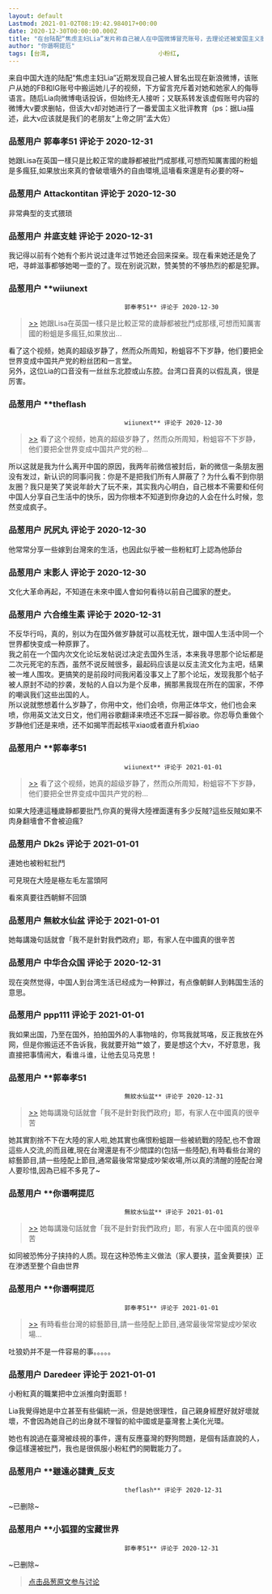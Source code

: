 ```yaml
---
layout: default
Lastmod: 2021-01-02T08:19:42.984017+00:00
date: 2020-12-30T00:00:00.000Z
title: "在台陆配“焦虑主妇Lia”发片称自己被人在中国微博冒充账号，去理论还被爱国主义批评教育一番"
author: "你谮啊提厄"
tags: [台湾,								小粉红,								新住民,								陆配]
---
```


来自中国大连的陆配“焦虑主妇Lia”近期发现自己被人冒名出现在新浪微博，该账户从她的FB和IG账号中搬运她儿子的视频，下方留言充斥着对她和她家人的侮辱语言。随后Lia向微博电话投诉，但始终无人接听；又联系转发该虚假账号内容的微博大v要求删帖，但该大v却对她进行了一番爱国主义批评教育（ps：据Lia描述，此大v应该就是我们的老朋友“上帝之阴”孟大佐）

            
### 品葱用户 **郭奉孝51** 评论于 2020-12-31
        
她跟Lisa在英国一樣只是比較正常的歲靜都被批鬥成那樣,可想而知厲害國的粉蛆是多瘋狂,如果放出來真的會破壞墻外的自由環境,這墻看來還是有必要的呀~
        


            
### 品葱用户 **Attackontitan** 评论于 2020-12-30
        
非常典型的支式猥琐
        


            
### 品葱用户 **井底支蛙** 评论于 2020-12-31
        
我记得以前有个她有个影片说过逢年过节她还会回来探亲。现在看来她还是免了吧，寻衅滋事都够她喝一壶的了。现在别说沉默，赞美赞的不够热烈的都是犯罪。
        


            
### 品葱用户 **wiiunext				
									郭奉孝51** 评论于 2020-12-30
        
> [\>>]( "/video/item_id-34112#") 她跟Lisa在英国一樣只是比較正常的歲靜都被批鬥成那樣,可想而知厲害國的粉蛆是多瘋狂,如果放出...

  
看了这个视频，她真的超级岁静了，然而众所周知，粉蛆容不下岁静，他们要把全世界变成中国共产党的粉丝团和一言堂。  
另外，这位Lia的口音没有一丝丝东北腔或山东腔。台湾口音真的以假乱真，很是厉害。
        


            
### 品葱用户 **theflash				
									wiiunext** 评论于 2020-12-30
        
> [\>>]( "/video/item_id-34115#") 看了这个视频，她真的超级岁静了，然而众所周知，粉蛆容不下岁静，他们要把全世界变成中国共产党的粉...

  
所以这就是我为什么离开中国的原因，我两年前微信被封后，新的微信一条朋友圈没有发过，新认识的同事问我：你是不是把我们所有人屏蔽了？为什么看不到你朋友圈？我只是笑了笑说年龄大了玩不来，其实我内心明白，自己根本不需要和任何中国人分享自己生活中的快乐，因为你根本不知道到你身边的人会在什么时候，忽然变成疯子。
        


            
### 品葱用户 **尻尻丸** 评论于 2020-12-30
        
他常常分享一些嫁到台灣來的生活，也因此似乎被一些粉紅盯上認為他舔台
        


            
### 品葱用户 **末影人** 评论于 2020-12-30
        
文化大革命再起，不知道在未來中國人會如何看待以前自己國家的歷史。
        


            
### 品葱用户 **六合维生素** 评论于 2020-12-31
        
不反华行吗，真的，别以为在国外做岁静就可以高枕无忧，跟中国人生活中同一个世界都快变成一种原罪了。  
我之前在一个国内次文化论坛发帖说过决定去国外生活，本来我寻思那个论坛都是二次元死宅的东西，虽然不说反贼很多，最起码应该是以反主流文化为主吧，结果被一堆人围攻。更搞笑的是前段时间我闲着没事又上了那个论坛，发现我那个帖子被人原封不动的抄袭，发帖的人自以为是个反串，搁那黑我现在所在的国家，不停的嘲讽我们这些出国的人。  
所以说就憋想着什么岁静了，你用中文，他们会喷，你用正体华文，他们也会来喷，你用英文法文日文，他们用谷歌翻译来喷还不忘踩一脚谷歌。你忍辱负重做个岁静他们还是来喷，还不如揭竿而起核平xiao或者直升机xiao
        


            
### 品葱用户 **郭奉孝51				
									wiiunext** 评论于 2021-01-01
        
> [\>>]( "/video/item_id-34115#") 看了这个视频，她真的超级岁静了，然而众所周知，粉蛆容不下岁静，他们要把全世界变成中国共产党的粉...

  
  
如果大陸連這種歲靜都要批鬥,你真的覺得大陸裡面還有多少反賊?這些反賊如果不肉身翻墻會不會被迫瘋?
        


            
### 品葱用户 **Dk2s** 评论于 2021-01-01
        
連她也被粉紅批鬥  
  
可見現在大陸是極左毛左當頭阿  
  
看來真要往西朝鮮不回頭
        


            
### 品葱用户 **無紋水仙盆** 评论于 2021-01-01
        
她每講幾句話就會「我不是針對我們政府」耶，有家人在中國真的很辛苦
        


            
### 品葱用户 **中华合众国** 评论于 2020-12-31
        
现在突然觉得，中国人到台湾生活已经成为一种罪过，有点像朝鲜人到韩国生活的意思。
        


            
### 品葱用户 **ppp111** 评论于 2021-01-01
        
我如果出国，乃至在国外，拍拍国外的人事物啥的，你骂我就骂咯，反正我放在外网，但是你搬运还不告诉我，我就要开始艹娘了，要是想这个大v，不好意思，我直接把事情闹大，看谁斗谁，让他去见马克思！
        


            
### 品葱用户 **郭奉孝51				
									無紋水仙盆** 评论于 2020-12-31
        
> [\>>]( "/video/item_id-34131#") 她每講幾句話就會「我不是針對我們政府」耶，有家人在中國真的很辛苦

  
  
她其實割捨不下在大陸的家人啦,她其實也痛恨粉蛆跟一些被統戰的陸配,也不會跟這些人交流,的而且確,現在台灣還是有不少間諜的(包括一些陸配),有時看些台灣的綜藝節目,請一些陸配上節目,通常最後常常變成吵架收場,所以真的清醒的陸配台灣人要珍惜,因為已經不多見了~
        


            
### 品葱用户 **你谮啊提厄				
									無紋水仙盆** 评论于 2021-01-01
        
> [\>>]( "/video/item_id-34131#") 她每講幾句話就會「我不是針對我們政府」耶，有家人在中國真的很辛苦

  
  
如同被恐怖分子挟持的人质。现在这种恐怖主义做法（家人要挟，蓝金黄要挟）正在渗透至整个自由世界
        


            
### 品葱用户 **你谮啊提厄				
									郭奉孝51** 评论于 2021-01-01
        
> [\>>]( "/video/item_id-34136#") 有時看些台灣的綜藝節目,請一些陸配上節目,通常最後常常變成吵架收場...

  
  
吐狼奶并不是一件容易的事。。。。。
        


            
### 品葱用户 **Daredeer** 评论于 2021-01-01
        
小粉紅真的職業把中立派推向對面耶！  
  
Lia我覺得她是中立甚至有些偏統一派，但是她很理性，自己親身經歷好就好壞就壞，不會因為她自己的出身就不理智的給中國或是臺灣套上美化光環。  
  
她也有說過在臺灣被歧視的事件，還有反應臺灣的野狗問題，是個有話直說的人，像這樣還被批鬥，我也是很佩服小粉紅們的開戰能力了。
        


            
### 品葱用户 **雖遠必譴責_反支				
									theflash** 评论于 2020-12-31
        
~已删除~
        


            
### 品葱用户 **小狐狸的宝藏世界				
									郭奉孝51** 评论于 2020-12-31
        
~已删除~
        






> [点击品葱原文参与讨论](https://pincong.rocks/video/3682)

